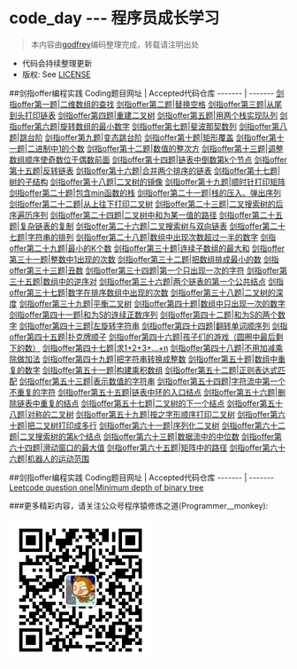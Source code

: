 # code_day --- 程序员成长学习

> 本内容由[godfrey](https://github.com/gaobaoru/code_day)编码整理完成，转载请注明出处

* 代码会持续整理更新
* 版权:  See [LICENSE](https://github.com/gaobaoru/code_day/blob/master/LICENSE)

##剑指offer编程实践
Coding题目网址 | Accepted代码仓库
------- | -------
[剑指offer第一题](https://www.nowcoder.com/practice/abc3fe2ce8e146608e868a70efebf62e?tpId=13&tqId=11154&tPage=1&rp=1&ru=/ta/coding-interviews&qru=/ta/coding-interviews/question-ranking)|[二维数组的查找](https://github.com/gaobaoru/code_day/blob/master/jianzhi-offer/%E5%89%911-%E4%BA%8C%E7%BB%B4%E6%95%B0%E7%BB%84%E4%B8%AD%E7%9A%84%E6%9F%A5%E6%89%BE.txt)
[剑指offer第二题](https://www.nowcoder.com/practice/4060ac7e3e404ad1a894ef3e17650423?tpId=13&tqId=11155&tPage=1&rp=1&ru=/ta/coding-interviews&qru=/ta/coding-interviews/question-ranking)|[替换空格](https://github.com/gaobaoru/code_day/blob/master/jianzhi-offer/%E5%89%912-%E6%9B%BF%E6%8D%A2%E7%A9%BA%E6%A0%BC.txt)
[剑指offer第三题](https://www.nowcoder.com/practice/d0267f7f55b3412ba93bd35cfa8e8035?tpId=13&tqId=11156&tPage=1&rp=1&ru=/ta/coding-interviews&qru=/ta/coding-interviews/question-ranking)|[从尾到头打印链表](https://github.com/gaobaoru/code_day/blob/master/jianzhi-offer/%E5%89%913-%E4%BB%8E%E5%B0%BE%E5%88%B0%E5%A4%B4%E6%89%93%E5%8D%B0%E9%93%BE%E8%A1%A8)
[剑指offer第四题](https://www.nowcoder.com/practice/8a19cbe657394eeaac2f6ea9b0f6fcf6?tpId=13&tqId=11157&tPage=1&rp=1&ru=%2Fta%2Fcoding-interviews&qru=%2Fta%2Fcoding-interviews%2Fquestion-ranking)|[重建二叉树](https://github.com/gaobaoru/code_day/blob/master/jianzhi-offer/%E5%89%914-%E9%87%8D%E5%BB%BA%E4%BA%8C%E5%8F%89%E6%A0%91)
[剑指offer第五题](https://www.nowcoder.com/practice/54275ddae22f475981afa2244dd448c6?tpId=13&tqId=11158&tPage=1&rp=1&ru=%2Fta%2Fcoding-interviews&qru=%2Fta%2Fcoding-interviews%2Fquestion-ranking)|[用两个栈实现队列](https://github.com/gaobaoru/code_day/blob/master/jianzhi-offer/%E5%89%915-%E7%94%A8%E4%B8%A4%E4%B8%AA%E6%A0%88%E5%AE%9E%E7%8E%B0%E9%98%9F%E5%88%97.cpp)
[剑指offer第六题](https://www.nowcoder.com/practice/9f3231a991af4f55b95579b44b7a01ba?tpId=13&tqId=11159&tPage=1&rp=1&ru=%2Fta%2Fcoding-interviews&qru=%2Fta%2Fcoding-interviews%2Fquestion-ranking)|[旋转数组的最小数字](https://github.com/gaobaoru/code_day/blob/master/jianzhi-offer/%E5%89%916-%E6%97%8B%E8%BD%AC%E6%95%B0%E7%BB%84%E7%9A%84%E6%9C%80%E5%B0%8F%E6%95%B0%E5%AD%97)
[剑指offer第七题](https://www.nowcoder.com/practice/c6c7742f5ba7442aada113136ddea0c3?tpId=13&tqId=11160&tPage=1&rp=1&ru=%2Fta%2Fcoding-interviews&qru=%2Fta%2Fcoding-interviews%2Fquestion-ranking)|[斐波那契数列](https://github.com/gaobaoru/code_day/blob/master/jianzhi-offer/%E5%89%917-%E6%96%90%E6%B3%A2%E9%82%A3%E5%A5%91%E6%95%B0%E5%88%97)
[剑指offer第八题](https://www.nowcoder.com/practice/8c82a5b80378478f9484d87d1c5f12a4?tpId=13&tqId=11161&tPage=1&rp=1&ru=%2Fta%2Fcoding-interviews&qru=%2Fta%2Fcoding-interviews%2Fquestion-ranking)|[跳台阶](https://github.com/gaobaoru/code_day/blob/master/jianzhi-offer/%E5%89%918-%E8%B7%B3%E5%8F%B0%E9%98%B6)
[剑指offer第九题](https://www.nowcoder.com/practice/22243d016f6b47f2a6928b4313c85387?tpId=13&tqId=11162&tPage=1&rp=1&ru=%2Fta%2Fcoding-interviews&qru=%2Fta%2Fcoding-interviews%2Fquestion-ranking)|[变态跳台阶](https://github.com/gaobaoru/code_day/blob/master/jianzhi-offer/%E5%89%919-%E5%8F%98%E6%80%81%E8%B7%B3%E5%8F%B0%E9%98%B6)
[剑指offer第十题](https://www.nowcoder.com/practice/72a5a919508a4251859fb2cfb987a0e6?tpId=13&tqId=11163&tPage=1&rp=1&ru=%2Fta%2Fcoding-interviews&qru=%2Fta%2Fcoding-interviews%2Fquestion-ranking)|[矩形覆盖](https://github.com/gaobaoru/code_day/blob/master/jianzhi-offer/%E5%89%9110-%E7%9F%A9%E5%BD%A2%E8%A6%86%E7%9B%96)
[剑指offer第十一题](https://www.nowcoder.com/practice/8ee967e43c2c4ec193b040ea7fbb10b8?tpId=13&tqId=11164&tPage=1&rp=1&ru=/ta/coding-interviews&qru=/ta/coding-interviews/question-ranking)|[二进制中1的个数](https://github.com/gaobaoru/code_day/blob/master/jianzhi-offer/%E5%89%9111-%E4%BA%8C%E8%BF%9B%E5%88%B6%E4%B8%AD1%E7%9A%84%E4%B8%AA%E6%95%B0)
[剑指offer第十二题](https://www.nowcoder.com/practice/1a834e5e3e1a4b7ba251417554e07c00?tpId=13&tqId=11165&tPage=1&rp=1&ru=%2Fta%2Fcoding-interviews&qru=%2Fta%2Fcoding-interviews%2Fquestion-ranking)|[数值的整次方](https://github.com/gaobaoru/code_day/blob/master/jianzhi-offer/%E5%89%9112-%E6%95%B0%E5%80%BC%E7%9A%84%E6%95%B4%E6%95%B0%E6%AC%A1%E6%96%B9)
[剑指offer第十三题](https://www.nowcoder.com/practice/beb5aa231adc45b2a5dcc5b62c93f593?tpId=13&tqId=11166&tPage=1&rp=1&ru=%2Fta%2Fcoding-interviews&qru=%2Fta%2Fcoding-interviews%2Fquestion-ranking)|[调整数组顺序使奇数位于偶数前面](https://github.com/gaobaoru/code_day/blob/master/jianzhi-offer/%E5%89%9113-%E8%B0%83%E6%95%B4%E6%95%B0%E7%BB%84%E9%A1%BA%E5%BA%8F.cpp)
[剑指offer第十四题](https://www.nowcoder.com/practice/529d3ae5a407492994ad2a246518148a?tpId=13&tqId=11167&tPage=1&rp=1&ru=%2Fta%2Fcoding-interviews&qru=%2Fta%2Fcoding-interviews%2Fquestion-ranking)|[链表中倒数第k个节点](https://github.com/gaobaoru/code_day/blob/master/jianzhi-offer/%E5%89%9114-%E9%93%BE%E8%A1%A8%E4%B8%AD%E5%80%92%E6%95%B0%E7%AC%ACk%E4%B8%AA%E7%BB%93%E7%82%B9)
[剑指offer第十五题](https://www.nowcoder.com/practice/75e878df47f24fdc9dc3e400ec6058ca?tpId=13&tqId=11168&tPage=1&rp=1&ru=%2Fta%2Fcoding-interviews&qru=%2Fta%2Fcoding-interviews%2Fquestion-ranking)|[反转链表](https://github.com/gaobaoru/code_day/blob/master/jianzhi-offer/%E5%89%9115-%E5%8F%8D%E8%BD%AC%E9%93%BE%E8%A1%A8)
[剑指offer第十六题](https://www.nowcoder.com/practice/d8b6b4358f774294a89de2a6ac4d9337?tpId=13&tqId=11169&tPage=1&rp=1&ru=%2Fta%2Fcoding-interviews&qru=%2Fta%2Fcoding-interviews%2Fquestion-ranking)|[合并两个排序的链表](https://github.com/gaobaoru/code_day/blob/master/jianzhi-offer/%E5%89%9116-%E5%90%88%E5%B9%B6%E4%B8%A4%E4%B8%AA%E6%8E%92%E5%BA%8F%E7%9A%84%E9%93%BE%E8%A1%A8)
[剑指offer第十七题](https://www.nowcoder.com/practice/6e196c44c7004d15b1610b9afca8bd88?tpId=13&tqId=11170&tPage=1&rp=1&ru=%2Fta%2Fcoding-interviews&qru=%2Fta%2Fcoding-interviews%2Fquestion-ranking)|[树的子结构](https://github.com/gaobaoru/code_day/blob/master/jianzhi-offer/%E5%89%9117-%E6%A0%91%E7%9A%84%E5%AD%90%E7%BB%93%E6%9E%84)
[剑指offer第十八题](https://www.nowcoder.com/practice/564f4c26aa584921bc75623e48ca3011?tpId=13&tqId=11171&tPage=1&rp=1&ru=%2Fta%2Fcoding-interviews&qru=%2Fta%2Fcoding-interviews%2Fquestion-ranking)|[二叉树的镜像](https://github.com/gaobaoru/code_day/blob/master/jianzhi-offer/%E5%89%9118-%E4%BA%8C%E5%8F%89%E6%A0%91%E7%9A%84%E9%95%9C%E5%83%8F)
[剑指offer第十九题](https://www.nowcoder.com/practice/9b4c81a02cd34f76be2659fa0d54342a?tpId=13&tqId=11172&tPage=1&rp=1&ru=%2Fta%2Fcoding-interviews&qru=%2Fta%2Fcoding-interviews%2Fquestion-ranking)|[顺时针打印矩阵](https://github.com/gaobaoru/code_day/blob/master/jianzhi-offer/%E5%89%9119-%E9%A1%BA%E6%97%B6%E9%92%88%E6%89%93%E5%8D%B0%E7%9F%A9%E9%98%B5)
[剑指offer第二十题](https://www.nowcoder.com/practice/4c776177d2c04c2494f2555c9fcc1e49?tpId=13&tqId=11173&tPage=1&rp=1&ru=%2Fta%2Fcoding-interviews&qru=%2Fta%2Fcoding-interviews%2Fquestion-ranking)|[包含min函数的栈](https://github.com/gaobaoru/code_day/blob/master/jianzhi-offer/%E5%89%9120-%E5%8C%85%E5%90%ABmin%E5%87%BD%E6%95%B0%E7%9A%84%E6%A0%88)
[剑指offer第二十一题](https://www.nowcoder.com/practice/d77d11405cc7470d82554cb392585106?tpId=13&tqId=11174&tPage=2&rp=1&ru=%2Fta%2Fcoding-interviews&qru=%2Fta%2Fcoding-interviews%2Fquestion-ranking)|[栈的压入、弹出序列](https://github.com/gaobaoru/code_day/blob/master/jianzhi-offer/%E5%89%9121-%E6%A0%88%E7%9A%84%E5%8E%8B%E5%85%A5%E3%80%81%E5%BC%B9%E5%87%BA%E5%BA%8F%E5%88%97)
[剑指offer第二十二题](https://www.nowcoder.com/practice/7fe2212963db4790b57431d9ed259701?tpId=13&tqId=11175&tPage=2&rp=1&ru=%2Fta%2Fcoding-interviews&qru=%2Fta%2Fcoding-interviews%2Fquestion-ranking)|[从上往下打印二叉树](https://github.com/gaobaoru/code_day/blob/master/jianzhi-offer/%E5%89%9122-%E4%BB%8E%E4%B8%8A%E5%BE%80%E4%B8%8B%E6%89%93%E5%8D%B0%E4%BA%8C%E5%8F%89%E6%A0%91)
[剑指offer第二十三题](https://www.nowcoder.com/practice/a861533d45854474ac791d90e447bafd?tpId=13&tqId=11176&tPage=2&rp=1&ru=%2Fta%2Fcoding-interviews&qru=%2Fta%2Fcoding-interviews%2Fquestion-ranking)|[二叉搜索树的后序遍历序列](https://github.com/gaobaoru/code_day/blob/master/jianzhi-offer/%E5%89%9123-%E4%BA%8C%E5%8F%89%E6%90%9C%E7%B4%A2%E6%A0%91%E7%9A%84%E5%90%8E%E5%BA%8F%E9%81%8D%E5%8E%86%E5%BA%8F%E5%88%97)
[剑指offer第二十四题](https://www.nowcoder.com/practice/b736e784e3e34731af99065031301bca?tpId=13&tqId=11177&tPage=2&rp=1&ru=%2Fta%2Fcoding-interviews&qru=%2Fta%2Fcoding-interviews%2Fquestion-ranking)|[二叉树中和为某一值的路径](https://github.com/gaobaoru/code_day/blob/master/jianzhi-offer/%E5%89%9124-%E4%BA%8C%E5%8F%89%E6%A0%91%E4%B8%AD%E5%92%8C%E4%B8%BA%E6%9F%90%E4%B8%80%E5%80%BC%E7%9A%84%E8%B7%AF%E5%BE%84)
[剑指offer第二十五题](https://www.nowcoder.com/practice/f836b2c43afc4b35ad6adc41ec941dba?tpId=13&tqId=11178&tPage=2&rp=1&ru=%2Fta%2Fcoding-interviews&qru=%2Fta%2Fcoding-interviews%2Fquestion-ranking)|[复杂链表的复制](https://github.com/gaobaoru/code_day/blob/master/jianzhi-offer/%E5%89%9125-%E5%A4%8D%E6%9D%82%E9%93%BE%E8%A1%A8%E7%9A%84%E5%A4%8D%E5%88%B6)
[剑指offer第二十六题](https://www.nowcoder.com/practice/947f6eb80d944a84850b0538bf0ec3a5?tpId=13&tqId=11179&tPage=2&rp=1&ru=%2Fta%2Fcoding-interviews&qru=%2Fta%2Fcoding-interviews%2Fquestion-ranking)|[二叉搜索树与双向链表](https://github.com/gaobaoru/code_day/blob/master/jianzhi-offer/%E5%89%9126-%E4%BA%8C%E5%8F%89%E6%90%9C%E7%B4%A2%E6%A0%91%E4%B8%8E%E5%8F%8C%E5%90%91%E9%93%BE%E8%A1%A8)
[剑指offer第二十七题](https://www.nowcoder.com/practice/fe6b651b66ae47d7acce78ffdd9a96c7?tpId=13&tqId=11180&tPage=2&rp=1&ru=%2Fta%2Fcoding-interviews&qru=%2Fta%2Fcoding-interviews%2Fquestion-ranking)|[字符串的排列](https://github.com/gaobaoru/code_day/blob/master/jianzhi-offer/%E5%89%9127-%E5%AD%97%E7%AC%A6%E4%B8%B2%E7%9A%84%E6%8E%92%E5%88%97)
[剑指offer第二十八题](https://www.nowcoder.com/practice/e8a1b01a2df14cb2b228b30ee6a92163?tpId=13&tqId=11181&tPage=2&rp=1&ru=%2Fta%2Fcoding-interviews&qru=%2Fta%2Fcoding-interviews%2Fquestion-ranking)|[数组中出现次数超过一半的数字](https://github.com/gaobaoru/code_day/blob/master/jianzhi-offer/%E5%89%9128-%E6%95%B0%E7%BB%84%E4%B8%AD%E5%87%BA%E7%8E%B0%E6%AC%A1%E6%95%B0%E8%B6%85%E8%BF%87%E4%B8%80%E5%8D%8A%E7%9A%84%E6%95%B0%E5%AD%97)
[剑指offer第二十九题](https://www.nowcoder.com/practice/6a296eb82cf844ca8539b57c23e6e9bf?tpId=13&tqId=11182&tPage=2&rp=1&ru=%2Fta%2Fcoding-interviews&qru=%2Fta%2Fcoding-interviews%2Fquestion-ranking)|[最小的K个数](https://github.com/gaobaoru/code_day/blob/master/jianzhi-offer/%E5%89%9129-%E6%9C%80%E5%B0%8F%E7%9A%84K%E4%B8%AA%E6%95%B0)
[剑指offer第三十题](https://www.nowcoder.com/practice/459bd355da1549fa8a49e350bf3df484?tpId=13&tqId=11183&tPage=2&rp=2&ru=/ta/coding-interviews&qru=/ta/coding-interviews/question-ranking)|[连续子数组的最大和](https://github.com/gaobaoru/code_day/blob/master/jianzhi-offer/%E5%89%9130-%E8%BF%9E%E7%BB%AD%E5%AD%90%E6%95%B0%E7%BB%84%E7%9A%84%E6%9C%80%E5%A4%A7%E5%92%8C)
[剑指offer第三十一题](https://www.nowcoder.com/practice/bd7f978302044eee894445e244c7eee6?tpId=13&tqId=11184&tPage=2&rp=2&ru=/ta/coding-interviews&qru=/ta/coding-interviews/question-ranking)|[整数中1出现的次数](https://github.com/gaobaoru/code_day/blob/master/jianzhi-offer/%E5%89%9131-%E6%95%B4%E6%95%B0%E4%B8%AD1%E5%87%BA%E7%8E%B0%E7%9A%84%E6%AC%A1%E6%95%B0%EF%BC%88%E4%BB%8E1%E5%88%B0n%E6%95%B4%E6%95%B0%E4%B8%AD1%E5%87%BA%E7%8E%B0%E7%9A%84%E6%AC%A1%E6%95%B0%EF%BC%89)
[剑指offer第三十二题](https://www.nowcoder.com/practice/8fecd3f8ba334add803bf2a06af1b993?tpId=13&tqId=11185&tPage=2&rp=2&ru=%2Fta%2Fcoding-interviews&qru=%2Fta%2Fcoding-interviews%2Fquestion-ranking)|[把数组排成最小的数](https://github.com/gaobaoru/code_day/blob/master/jianzhi-offer/%E5%89%9132-%E6%8A%8A%E6%95%B0%E7%BB%84%E6%8E%92%E6%88%90%E6%9C%80%E5%B0%8F%E7%9A%84%E6%95%B0)
[剑指offer第三十三题](https://www.nowcoder.com/practice/6aa9e04fc3794f68acf8778237ba065b?tpId=13&tqId=11186&tPage=2&rp=2&ru=%2Fta%2Fcoding-interviews&qru=%2Fta%2Fcoding-interviews%2Fquestion-ranking)|[丑数](https://github.com/gaobaoru/code_day/blob/master/jianzhi-offer/%E5%89%9133-%E4%B8%91%E6%95%B0)
[剑指offer第三十四题](https://www.nowcoder.com/practice/1c82e8cf713b4bbeb2a5b31cf5b0417c?tpId=13&tqId=11187&tPage=2&rp=2&ru=%2Fta%2Fcoding-interviews&qru=%2Fta%2Fcoding-interviews%2Fquestion-ranking)|[第一个只出现一次的字符](https://github.com/gaobaoru/code_day/blob/master/jianzhi-offer/%E5%89%9134-%E7%AC%AC%E4%B8%80%E4%B8%AA%E5%8F%AA%E5%87%BA%E7%8E%B0%E4%B8%80%E6%AC%A1%E7%9A%84%E5%AD%97%E7%AC%A6)
[剑指offer第三十五题](https://www.nowcoder.com/practice/96bd6684e04a44eb80e6a68efc0ec6c5?tpId=13&tqId=11188&tPage=2&rp=2&ru=%2Fta%2Fcoding-interviews&qru=%2Fta%2Fcoding-interviews%2Fquestion-ranking)|[数组中的逆序对](https://github.com/gaobaoru/code_day/blob/master/jianzhi-offer/%E5%89%9135-%E6%95%B0%E7%BB%84%E4%B8%AD%E7%9A%84%E9%80%86%E5%BA%8F%E5%AF%B9)
[剑指offer第三十六题](https://www.nowcoder.com/practice/6ab1d9a29e88450685099d45c9e31e46?tpId=13&tqId=11189&tPage=2&rp=2&ru=%2Fta%2Fcoding-interviews&qru=%2Fta%2Fcoding-interviews%2Fquestion-ranking)|[两个链表的第一个公共结点](https://github.com/gaobaaoru/code_day/blob/master/jianzhi-offer/剑36-两个链表的第一个公共结点)
[剑指offer第三十七题](https://www.nowcoder.com/practice/70610bf967994b22bb1c26f9ae901fa2?tpId=13&tqId=11190&tPage=2&rp=2&ru=%2Fta%2Fcoding-interviews&qru=%2Fta%2Fcoding-interviews%2Fquestion-ranking)|[数字在排序数组中出现的次数](https://github.com/gaobaoru/code_day/blob/master/jianzhi-offer/%E5%89%9137-%E6%95%B0%E5%AD%97%E5%9C%A8%E6%8E%92%E5%BA%8F%E6%95%B0%E7%BB%84%E4%B8%AD%E5%87%BA%E7%8E%B0%E7%9A%84%E6%AC%A1%E6%95%B0)
[剑指offer第三十八题](https://www.nowcoder.com/practice/435fb86331474282a3499955f0a41e8b?tpId=13&tqId=11191&tPage=2&rp=2&ru=%2Fta%2Fcoding-interviews&qru=%2Fta%2Fcoding-interviews%2Fquestion-ranking)|[二叉树的深度](https://github.com/gaobaoru/code_day/blob/master/jianzhi-offer/%E5%89%9138-%E4%BA%8C%E5%8F%89%E6%A0%91%E7%9A%84%E6%B7%B1%E5%BA%A6)
[剑指offer第三十九题](https://www.nowcoder.com/practice/8b3b95850edb4115918ecebdf1b4d222?tpId=13&tqId=11192&tPage=2&rp=2&ru=%2Fta%2Fcoding-interviews&qru=%2Fta%2Fcoding-interviews%2Fquestion-ranking)|[平衡二叉树](https://github.com/gaobaoru/code_day/blob/master/jianzhi-offer/%E5%89%9139-%E5%B9%B3%E8%A1%A1%E4%BA%8C%E5%8F%89%E6%A0%91)
[剑指offer第四十题](https://www.nowcoder.com/practice/e02fdb54d7524710a7d664d082bb7811?tpId=13&tqId=11193&tPage=2&rp=2&ru=%2Fta%2Fcoding-interviews&qru=%2Fta%2Fcoding-interviews%2Fquestion-ranking)|[数组中只出现一次的数字](https://github.com/gaobaoru/code_day/blob/master/jianzhi-offer/%E5%89%9140-%E6%95%B0%E7%BB%84%E4%B8%AD%E5%8F%AA%E5%87%BA%E7%8E%B0%E4%B8%80%E6%AC%A1%E7%9A%84%E6%95%B0%E5%AD%97)
[剑指offer第四十一题](https://www.nowcoder.com/practice/c451a3fd84b64cb19485dad758a55ebe?tpId=13&tqId=11194&tPage=3&rp=2&ru=%2Fta%2Fcoding-interviews&qru=%2Fta%2Fcoding-interviews%2Fquestion-ranking)|[和为S的连续正数序列](https://github.com/gaobaoru/code_day/blob/master/jianzhi-offer/%E5%89%9142-%E5%92%8C%E4%B8%BAS%E7%9A%84%E8%BF%9E%E7%BB%AD%E6%AD%A3%E6%95%B0%E5%BA%8F%E5%88%97)
[剑指offer第四十二题](https://www.nowcoder.com/practice/390da4f7a00f44bea7c2f3d19491311b?tpId=13&tqId=11195&tPage=3&rp=2&ru=%2Fta%2Fcoding-interviews&qru=%2Fta%2Fcoding-interviews%2Fquestion-ranking)|[和为S的两个数字](https://github.com/gaobaoru/code_day/blob/master/jianzhi-offer/%E5%89%9141-%E5%92%8C%E4%B8%BAS%E7%9A%84%E4%B8%A4%E4%B8%AA%E6%95%B0%E5%AD%97)
[剑指offer第四十三题](https://www.nowcoder.com/practice/12d959b108cb42b1ab72cef4d36af5ec?tpId=13&tqId=11196&tPage=3&rp=2&ru=%2Fta%2Fcoding-interviews&qru=%2Fta%2Fcoding-interviews%2Fquestion-ranking)|[左旋转字符串](https://github.com/gaobaoru/code_day/blob/master/jianzhi-offer/%E5%89%9144-%E5%B7%A6%E6%97%8B%E8%BD%AC%E5%AD%97%E7%AC%A6%E4%B8%B2)
[剑指offer第四十四题](https://www.nowcoder.com/practice/3194a4f4cf814f63919d0790578d51f3?tpId=13&tqId=11197&tPage=3&rp=2&ru=%2Fta%2Fcoding-interviews&qru=%2Fta%2Fcoding-interviews%2Fquestion-ranking)|[翻转单词顺序列](https://github.com/gaobaoru/code_day/blob/master/jianzhi-offer/%E5%89%9143-%E7%BF%BB%E8%BD%AC%E5%8D%95%E8%AF%8D%E9%A1%BA%E5%BA%8F%E5%88%97)
[剑指offer第四十五题](https://www.nowcoder.com/practice/762836f4d43d43ca9deb273b3de8e1f4?tpId=13&tqId=11198&tPage=3&rp=2&ru=%2Fta%2Fcoding-interviews&qru=%2Fta%2Fcoding-interviews%2Fquestion-ranking)|[扑克牌顺子](https://github.com/gaobaoru/code_day/blob/master/jianzhi-offer/%E5%89%9145-%E6%89%91%E5%85%8B%E7%89%8C%E9%A1%BA%E5%AD%90)
[剑指offer第四十六题](https://www.nowcoder.com/practice/f78a359491e64a50bce2d89cff857eb6?tpId=13&tqId=11199&tPage=3&rp=2&ru=%2Fta%2Fcoding-interviews&qru=%2Fta%2Fcoding-interviews%2Fquestion-ranking)|[孩子们的游戏（圆圈中最后剩下的数）](https://github.com/gaobaoru/code_day/blob/master/jianzhi-offer/%E5%89%9146-%E5%AD%A9%E5%AD%90%E4%BB%AC%E7%9A%84%E6%B8%B8%E6%88%8F%28%E5%9C%86%E5%9C%88%E4%B8%AD%E6%9C%80%E5%90%8E%E5%89%A9%E4%B8%8B%E7%9A%84%E6%95%B0%29)
[剑指offer第四十七题](https://www.nowcoder.com/practice/7a0da8fc483247ff8800059e12d7caf1?tpId=13&tqId=11200&tPage=3&rp=2&ru=%2Fta%2Fcoding-interviews&qru=%2Fta%2Fcoding-interviews%2Fquestion-ranking)|[求1+2+3+...+n](https://github.com/gaobaoru/code_day/blob/master/jianzhi-offer/%E5%89%9147-%E4%B8%8D%E7%94%A8%E5%8A%A0%E5%87%8F%E4%B9%98%E9%99%A4%E5%81%9A%E5%8A%A0%E6%B3%95)
[剑指offer第四十八题](https://www.nowcoder.com/practice/59ac416b4b944300b617d4f7f111b215?tpId=13&tqId=11201&tPage=3&rp=2&ru=%2Fta%2Fcoding-interviews&qru=%2Fta%2Fcoding-interviews%2Fquestion-ranking)|[不用加减乘除做加法](https://github.com/gaobaoru/code_day/blob/master/jianzhi-offer/%E5%89%9147-%E4%B8%8D%E7%94%A8%E5%8A%A0%E5%87%8F%E4%B9%98%E9%99%A4%E5%81%9A%E5%8A%A0%E6%B3%95)
[剑指offer第四十九题](https://www.nowcoder.com/practice/1277c681251b4372bdef344468e4f26e?tpId=13&tqId=11202&tPage=3&rp=2&ru=%2Fta%2Fcoding-interviews&qru=%2Fta%2Fcoding-interviews%2Fquestion-ranking)|[把字符串转换成整数](https://github.com/gaobaoru/code_day/blob/master/jianzhi-offer/%E5%89%9148-%E6%8A%8A%E5%AD%97%E7%AC%A6%E4%B8%B2%E8%BD%AC%E6%8D%A2%E6%88%90%E6%95%B4%E6%95%B0)
[剑指offer第五十题](https://www.nowcoder.com/practice/623a5ac0ea5b4e5f95552655361ae0a8?tpId=13&tqId=11203&tPage=3&rp=2&ru=%2Fta%2Fcoding-interviews&qru=%2Fta%2Fcoding-interviews%2Fquestion-ranking)|[数组中重复的数字](https://github.com/gaobaoru/code_day/blob/master/jianzhi-offer/%E5%89%9151-%E6%95%B0%E7%BB%84%E4%B8%AD%E9%87%8D%E5%A4%8D%E7%9A%84%E6%95%B0%E5%AD%97)
[剑指offer第五十一题](https://www.nowcoder.com/practice/94a4d381a68b47b7a8bed86f2975db46?tpId=13&tqId=11204&tPage=3&rp=3&ru=/ta/coding-interviews&qru=/ta/coding-interviews/question-ranking)|[构建乘积数组](https://github.com/gaobaoru/code_day/blob/master/jianzhi-offer/%E5%89%9152-%E6%9E%84%E5%BB%BA%E4%B9%98%E7%A7%AF%E6%95%B0%E7%BB%84)
[剑指offer第五十二题](https://www.nowcoder.com/practice/45327ae22b7b413ea21df13ee7d6429c?tpId=13&tqId=11205&tPage=3&rp=3&ru=%2Fta%2Fcoding-interviews&qru=%2Fta%2Fcoding-interviews%2Fquestion-ranking)|[正则表达式匹配](https://github.com/gaobaoru/code_day/blob/master/jianzhi-offer/%E5%89%9153-%E6%AD%A3%E5%88%99%E8%A1%A8%E8%BE%BE%E5%BC%8F%E5%8C%B9%E9%85%8D)
[剑指offer第五十三题](https://www.nowcoder.com/practice/6f8c901d091949a5837e24bb82a731f2?tpId=13&tqId=11206&tPage=3&rp=3&ru=%2Fta%2Fcoding-interviews&qru=%2Fta%2Fcoding-interviews%2Fquestion-ranking)|[表示数值的字符串](https://github.com/gaobaoru/code_day/blob/master/jianzhi-offer/%E5%89%9154-%E8%A1%A8%E7%A4%BA%E6%95%B0%E5%80%BC%E7%9A%84%E5%AD%97%E7%AC%A6%E4%B8%B2)
[剑指offer第五十四题](https://www.nowcoder.com/practice/00de97733b8e4f97a3fb5c680ee10720?tpId=13&tqId=11207&tPage=3&rp=3&ru=%2Fta%2Fcoding-interviews&qru=%2Fta%2Fcoding-interviews%2Fquestion-ranking)|[字符流中第一个不重复的字符](https://github.com/gaobaoru/code_day/blob/master/jianzhi-offer/%E5%89%9155-%E5%AD%97%E7%AC%A6%E6%B5%81%E4%B8%AD%E7%AC%AC%E4%B8%80%E4%B8%AA%E4%B8%8D%E9%87%8D%E5%A4%8D%E7%9A%84%E5%AD%97%E7%AC%A6)
[剑指offer第五十五题](https://www.nowcoder.com/practice/253d2c59ec3e4bc68da16833f79a38e4?tpId=13&tqId=11208&tPage=3&rp=3&ru=%2Fta%2Fcoding-interviews&qru=%2Fta%2Fcoding-interviews%2Fquestion-ranking)|[链表中环的入口结点](https://github.com/gaobaoru/code_day/blob/master/jianzhi-offer/%E5%89%9156-%E9%93%BE%E8%A1%A8%E4%B8%AD%E7%8E%AF%E7%9A%84%E5%85%A5%E5%8F%A3%E7%BB%93%E7%82%B9)
[剑指offer第五十六题](https://www.nowcoder.com/practice/fc533c45b73a41b0b44ccba763f866ef?tpId=13&tqId=11209&tPage=3&rp=3&ru=%2Fta%2Fcoding-interviews&qru=%2Fta%2Fcoding-interviews%2Fquestion-ranking)|[删除链表中重复的结点](https://github.com/gaobaoru/code_day/blob/master/jianzhi-offer/%E5%89%9157-%E5%88%A0%E9%99%A4%E9%93%BE%E8%A1%A8%E4%B8%AD%E9%87%8D%E5%A4%8D%E7%9A%84%E7%BB%93%E7%82%B9)
[剑指offer第五十七题](https://www.nowcoder.com/practice/9023a0c988684a53960365b889ceaf5e?tpId=13&tqId=11210&tPage=3&rp=3&ru=%2Fta%2Fcoding-interviews&qru=%2Fta%2Fcoding-interviews%2Fquestion-ranking)|[二叉树的下一个结点](https://github.com/gaobaoru/code_day/blob/master/jianzhi-offer/%E5%89%9158-%E4%BA%8C%E5%8F%89%E6%A0%91%E7%9A%84%E4%B8%8B%E4%B8%80%E4%B8%AA%E7%BB%93%E7%82%B9)
[剑指offer第五十八题](https://www.nowcoder.com/practice/ff05d44dfdb04e1d83bdbdab320efbcb?tpId=13&tqId=11211&tPage=3&rp=3&ru=%2Fta%2Fcoding-interviews&qru=%2Fta%2Fcoding-interviews%2Fquestion-ranking)|[对称的二叉树](https://github.com/gaobaoru/code_day/blob/master/jianzhi-offer/%E5%89%9159-%E5%AF%B9%E7%A7%B0%E7%9A%84%E4%BA%8C%E5%8F%89%E6%A0%91)
[剑指offer第五十九题](https://www.nowcoder.com/practice/91b69814117f4e8097390d107d2efbe0?tpId=13&tqId=11212&tPage=3&rp=3&ru=%2Fta%2Fcoding-interviews&qru=%2Fta%2Fcoding-interviews%2Fquestion-ranking)|[按之字形顺序打印二叉树](https://github.com/gaobaoru/code_day/blob/master/jianzhi-offer/%E5%89%9160-%E6%8C%89%E4%B9%8B%E5%AD%97%E5%BD%A2%E9%A1%BA%E5%BA%8F%E6%89%93%E5%8D%B0%E4%BA%8C%E5%8F%89%E6%A0%91)
[剑指offer第六十题](https://www.nowcoder.com/practice/445c44d982d04483b04a54f298796288?tpId=13&tqId=11213&tPage=3&rp=3&ru=%2Fta%2Fcoding-interviews&qru=%2Fta%2Fcoding-interviews%2Fquestion-ranking)|[把二叉树打印成多行](https://github.com/gaobaoru/code_day/blob/master/jianzhi-offer/%E5%89%9161-%E6%8A%8A%E4%BA%8C%E5%8F%89%E6%A0%91%E6%89%93%E5%8D%B0%E6%88%90%E5%A4%9A%E8%A1%8C)
[剑指offer第六十一题](https://www.nowcoder.com/practice/cf7e25aa97c04cc1a68c8f040e71fb84?tpId=13&tqId=11214&tPage=4&rp=3&ru=%2Fta%2Fcoding-interviews&qru=%2Fta%2Fcoding-interviews%2Fquestion-ranking)|[序列化二叉树](https://github.com/gaobaoru/code_day/blob/master/jianzhi-offer/%E5%89%9162-%E5%BA%8F%E5%88%97%E5%8C%96%E4%BA%8C%E5%8F%89%E6%A0%91)
[剑指offer第六十二题](https://www.nowcoder.com/practice/ef068f602dde4d28aab2b210e859150a?tpId=13&tqId=11215&tPage=4&rp=3&ru=%2Fta%2Fcoding-interviews&qru=%2Fta%2Fcoding-interviews%2Fquestion-ranking)|[二叉搜索树的第k个结点](https://github.com/gaobaoru/code_day/blob/master/jianzhi-offer/%E5%89%9163-%E4%BA%8C%E5%8F%89%E6%90%9C%E7%B4%A2%E6%A0%91%E7%9A%84%E7%AC%ACk%E4%B8%AA%E7%BB%93%E7%82%B9)
[剑指offer第六十三题](https://www.nowcoder.com/practice/9be0172896bd43948f8a32fb954e1be1?tpId=13&tqId=11216&tPage=4&rp=3&ru=%2Fta%2Fcoding-interviews&qru=%2Fta%2Fcoding-interviews%2Fquestion-ranking)|[数据流中的中位数](https://github.com/gaobaoru/code_day/blob/master/jianzhi-offer/%E5%89%9164-%E6%95%B0%E6%8D%AE%E6%B5%81%E4%B8%AD%E7%9A%84%E4%B8%AD%E4%BD%8D%E6%95%B0)
[剑指offer第六十四题](https://www.nowcoder.com/practice/1624bc35a45c42c0bc17d17fa0cba788?tpId=13&tqId=11217&tPage=4&rp=3&ru=%2Fta%2Fcoding-interviews&qru=%2Fta%2Fcoding-interviews%2Fquestion-ranking)|[滑动窗口的最大值](https://github.com/gaobaoru/code_day/blob/master/jianzhi-offer/%E5%89%9165-%E6%BB%91%E5%8A%A8%E7%AA%97%E5%8F%A3%E7%9A%84%E6%9C%80%E5%A4%A7%E5%80%BC)
[剑指offer第六十五题](https://www.nowcoder.com/practice/c61c6999eecb4b8f88a98f66b273a3cc?tpId=13&tqId=11218&tPage=4&rp=3&ru=%2Fta%2Fcoding-interviews&qru=%2Fta%2Fcoding-interviews%2Fquestion-ranking)|[矩阵中的路径](https://github.com/gaobaoru/code_day/blob/master/jianzhi-offer/%E5%89%9166%20%E7%9F%A9%E9%98%B5%E4%B8%AD%E7%9A%84%E8%B7%AF%E5%BE%84.cpp)
[剑指offer第六十六题](https://www.nowcoder.com/practice/6e5207314b5241fb83f2329e89fdecc8?tpId=13&tqId=11219&tPage=4&rp=3&ru=%2Fta%2Fcoding-interviews&qru=%2Fta%2Fcoding-interviews%2Fquestion-ranking)|[机器人的运动范围](https://github.com/gaobaoru/code_day/blob/master/jianzhi-offer/%E5%89%9167%E6%9C%BA%E5%99%A8%E4%BA%BA%E7%9A%84%E8%BF%90%E5%8A%A8%E8%8C%83%E5%9B%B4.cpp)

##剑指offer编程实践
Coding题目网址 | Accepted代码仓库
------- | -------
[Leetcode question one](https://www.nowcoder.com/practice/e08819cfdeb34985a8de9c4e6562e724?tpId=46&tqId=29030&tPage=1&rp=1&ru=/ta/leetcode&qru=/ta/leetcode/question-ranking)|[Minimum depth of binary tree](https://github.com/gaobaoru/code_day/blob/master/leetcode/541minimum-depth-of-binary-tree)

###更多精彩内容，请关注公众号程序猿修炼之道(Programmer__monkey):

![image](https://github.com/gaobaoru/code_day/blob/master/image/Programmer__monkey.jpg)
